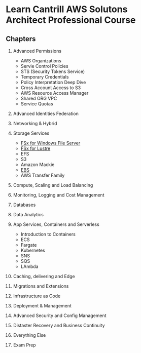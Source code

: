 # Learn Cantrill AWS Solutons Architect Professional Course

## Chapters

1. Advanced Permissions

   - AWS Organizations
   - Servie Control Policies
   - STS (Security Tokens Service)
   - Temporary Credentials
   - Policy Interpretation Deep Dive
   - Cross Account Access to S3
   - AWS Resource Access Manager
   - Shared ORG VPC
   - Service Quotas

2. Advanced Identities Federation
3. Networking & Hybrid
4. Storage Services

   - [FSx for Windows File Server](./fsx_for_windows_file_server.md)
   - [FSx for Lustre](./fsx_for_lustre.md)
   - EFS
   - S3
   - Amazon Mackie
   - [EBS](./ebs.md)
   - AWS Transfer Family

5. Compute, Scaling and Load Balancing
6. Monitoring, Logging and Cost Management
7. Databases
8. Data Analytics
9. App Services, Containers and Serverless
   - Introduction to Containers
   - ECS
   - Fargate
   - Kubernetes
   - SNS
   - SQS
   - LAmbda
10. Caching, delivering and Edge
11. Migrations and Extensions
12. Infrastructure as Code
13. Deployment & Management
14. Advanced Security and Config Management
15. Distaster Recovery and Business Continuity
16. Everything Else
17. Exam Prep
